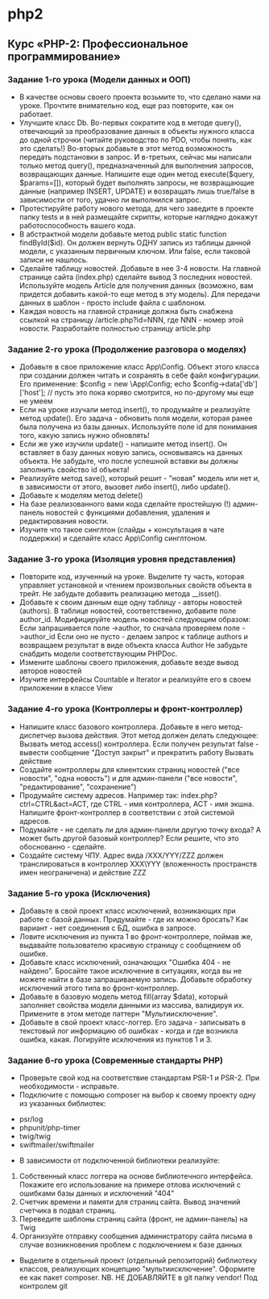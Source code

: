 # php2
## Курс «PHP-2: Профессиональное программирование»

### Задание 1-го урока (Модели данных и ООП)
* В качестве основы своего проекта возьмите то, что сделано нами на уроке. Прочтите внимательно код, еще раз повторите, как он работает. 
* Улучшите класс Db.
Во-первых сократите код в методе query(), отвечающий за преобразование данных в объекты нужного класса до одной строчки (читайте руководство по PDO, чтобы понять, как это сделать!)
Во-вторых добавьте в этот метод возможность передать подстановки в запрос.
И в-третьих, сейчас мы написали только метод query(), предназначенный для выполнения запросов, возвращающих данные. Напишите еще один метод execute($query, $params=[]), который будет выполнять запросы, не возвращающие данные (например INSERT, UPDATE) и возвращать лишь true/false в зависимости от того, удачно ли выполнился запрос. 
* Протестируйте работу нового метода, для чего заведите в проекте папку tests и в ней размещайте скрипты, которые наглядно докажут работоспособность вашего кода.
* В абстрактной модели добавьте метод public static function findById($id). Он должен вернуть ОДНУ запись из таблицы данной модели, с указанным первичным ключом. Или false, если таковой записи не нашлось.
* Сделайте таблицу новостей. Добавьте в нее 3-4 новости. На главной странице сайта (index.php) сделайте вывод 3 последних новостей. Используйте модель Article для получения данных (возможно, вам придется добавить какой-то еще метод в эту модель). Для передачи данных в шаблон - просто include файла с шаблоном.
* Каждая новость на главной странице должна быть снабжена ссылкой на страницу /article.php?id=NNN, где NNN - номер этой новости. Разработайте полностью страницу article.php

### Задание 2-го урока (Продолжение разговора о моделях)
* Добавьте в свое приложение класс App\Config. Объект этого класса при создании должен читать и сохранять в себе файл конфигурации. Его применение:
$config = new \App\Config;
echo $config->data['db']['host'];
// пусть это пока коряво смотрится, но по-другому мы еще не умеем
* Если на уроке изучали метод insert(), то продумайте и реализуйте метод update(). Его задача - обновить поля модели, которая ранее была получена из базы данных. Используйте поле id для понимания того, какую запись нужно обновлять!
* Если же уже изучили update() - напишите метод insert(). Он вставляет в базу данных новую запись, основываясь на данных объекта. Не забудьте, что после успешной вставки вы должны заполнить свойство id объекта!
* Реализуйте метод save(), который решит - "новая" модель или нет и, в зависимости от этого, вызовет либо insert(), либо update().
* Добавьте к моделям метод delete()
* На базе реализованного вами кода сделайте простейшую (!) админ-панель новостей с функциями добавления, удаления и редактирования новости.
* Изучите что такое синглтон (слайды + консультация в чате поддержки) и сделайте класс App\Config синглтоном.

### Задание 3-го урока (Изоляция уровня представления)
* Повторите код, изученный на уроке. Выделите ту часть, которая управляет установкой и чтением произвольных свойств объекта в трейт. Не забудьте добавить реализацию метода __isset().
* Добавьте к своим данным еще одну таблицу - авторы новостей (authors). В таблице новостей, соответственно, добавите поле author_id. Модифицируйте модель новостей следующим образом:
Если запрашивается поле ->author, то сначала проверяем поле ->author_id
Если оно не пусто - делаем запрос к таблице authors и возвращаем результат в виде объекта класса Author
Не забудьте снабдить модели соответствующим PHPDoc.
* Измените шаблоны своего приложения, добавьте везде вывод авторов новостей
* Изучите интерфейсы Countable и Iterator и реализуйте его в своем приложении в классе View

### Задание 4-го урока (Контроллеры и фронт-контроллер)
* Напишите класс базового контроллера. Добавьте в него метод-диспетчер вызова действия.
Этот метод должен делать следующее:
Вызвать метод access() контроллера. Если получен результат false - вывести сообщение "Доступ закрыт" и прекратить работу
Вызвать действие
* Создайте контроллеры для клиентских страниц новостей ("все новости", "одна новость") и для админ-панели ("все новости", "редактирование", "сохранение")
* Продумайте систему адресов. Например так: index.php?ctrl=CTRL&act=ACT, где СTRL - имя контроллера, ACT - имя экшна. Напишите фронт-контроллер в соответствии с этой системой адресов.
* Подумайте - не сделать ли для админ-панели другую точку входа? А может быть другой базовый контроллер? Если решите, что это обоснованно - сделайте.
* Создайте систему ЧПУ. Адрес вида /XXX/YYY/ZZZ должен транслироваться в контроллер XXX\YYY (вложенность пространств имен неограничена) и действие ZZZ

### Задание 5-го урока (Исключения)
* Добавьте в свой проект класс исключений, возникающих при работе с базой данных. Придумайте - где их можно бросать? Как вариант - нет соединения с БД, ошибка в запросе.
* Ловите исключения из пункта 1 во фронт-контроллере, поймав же, выдавайте пользователю красивую страницу с сообщением об ошибке.
* Добавьте класс исключений, означающих "Ошибка 404 - не найдено". Бросайте такое исключение в ситуациях, когда вы не можете найти в базе запрашиваемую запись. Добавьте обработку исключений этого типа во фронт-контроллер.
* Добавьте в базовую модель метод fill(array $data), который заполняет свойства модели данными из массива, валидируя их. Примените в этом методе паттерн "Мультиисключение".
* Добавьте в свой проект класс-логгер. Его задача - записывать в текстовый лог информацию об ошибках - когда и где возникла ошибка, какая. Логируйте исключения из пунктов 1 и 3.

### Задание 6-го урока (Современные стандарты PHP)
* Проверьте свой код на соответствие стандартам PSR-1 и PSR-2. При необходимости - исправьте.
* Подключите с помощью composer на выбор к своему проекту одну из указанных библиотек:
- psr/log
- phpunit/php-timer
- twig/twig
- swiftmailer/swiftmailer
* В зависимости от подключенной библиотеки реализуйте:
1) Собственный класс логгера на основе библиотечного интерфейса. Покажите его использование на примере отлова исключений с ошибками базы данных и исключений "404"
2) Счетчик времени и памяти для страниц сайта. Вывод значений счетчика в подвал страниц.
3) Переведите шаблоны страниц сайта (фронт, не админ-панель) на Twig
4) Организуйте отправку сообщения администратору сайта письма в случае возникновения проблем с подключением к базе данных
* Выделите в отдельный проект (отдельный репозиторий) библиотеку классов, реализующих концепцию "мультиисключение". Оформите ее как пакет composer.
NB. НЕ ДОБАВЛЯЙТЕ в git папку vendor! Под контролем git 

